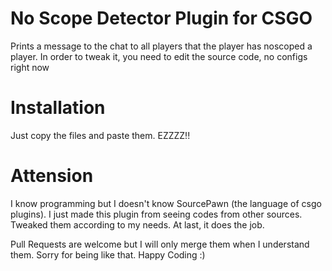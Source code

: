 # No Scope Detector Plugin for CSGO
Prints a message to the chat to all players that the player has noscoped a player. In order to tweak it, you need to edit the source code, no configs right now

# Installation
Just copy the files and paste them. EZZZZ!!

# Attension
I know programming but I doesn't know SourcePawn (the language of csgo plugins). I just made this plugin from seeing codes from other sources. Tweaked them according to my needs. At last, it does the job.

Pull Requests are welcome but I will only merge them when I understand them. Sorry for being like that. Happy Coding :)
